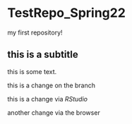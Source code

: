# TestRepo_Spring22
my first repository! 

## this is a subtitle

this is some text. 

this is a change on the branch

this is a change via *RStudio*

another change via the browser 
